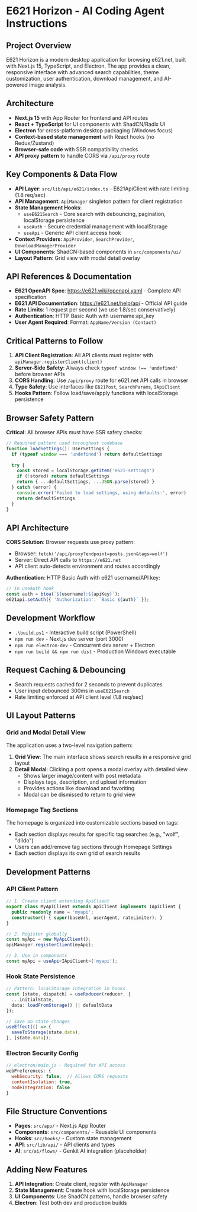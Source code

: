 # E621 Horizon - AI Coding Agent Instructions

## Project Overview
E621 Horizon is a modern desktop application for browsing e621.net, built with Next.js 15, TypeScript, and Electron. The app provides a clean, responsive interface with advanced search capabilities, theme customization, user authentication, download management, and AI-powered image analysis.

## Architecture
- **Next.js 15** with App Router for frontend and API routes
- **React + TypeScript** for UI components with ShadCN/Radix UI
- **Electron** for cross-platform desktop packaging (Windows focus)
- **Context-based state management** with React hooks (no Redux/Zustand)
- **Browser-safe code** with SSR compatibility checks
- **API proxy pattern** to handle CORS via `/api/proxy` route

## Key Components & Data Flow
- **API Layer**: `src/lib/api/e621/index.ts` - E621ApiClient with rate limiting (1.8 req/sec)
- **API Management**: `ApiManager` singleton pattern for client registration
- **State Management Hooks**: 
  - `useE621Search` - Core search with debouncing, pagination, localStorage persistence
  - `useAuth` - Secure credential management with localStorage
  - `useApi` - Generic API client access hook
- **Context Providers**: `ApiProvider`, `SearchProvider`, `DownloadManagerProvider`
- **UI Components**: ShadCN-based components in `src/components/ui/`
- **Layout Pattern**: Grid view with modal detail overlay

## API References & Documentation
- **E621 OpenAPI Spec**: https://e621.wiki/openapi.yaml - Complete API specification
- **E621 API Documentation**: https://e621.net/help/api - Official API guide
- **Rate Limits**: 1 request per second (we use 1.8/sec conservatively)
- **Authentication**: HTTP Basic Auth with username:api_key
- **User Agent Required**: Format: `AppName/Version (Contact)`

## Critical Patterns to Follow
1. **API Client Registration**: All API clients must register with `apiManager.registerClient(client)`
2. **Server-Side Safety**: Always check `typeof window !== 'undefined'` before browser APIs
3. **CORS Handling**: Use `/api/proxy` route for e621.net API calls in browser
4. **Type Safety**: Use interfaces like `E621Post`, `SearchParams`, `IApiClient`
5. **Hooks Pattern**: Follow load/save/apply functions with localStorage persistence

## Browser Safety Pattern
**Critical**: All browser APIs must have SSR safety checks:

```typescript
// Required pattern used throughout codebase
function loadSettings(): UserSettings {
  if (typeof window === 'undefined') return defaultSettings
  
  try {
    const stored = localStorage.getItem('e621-settings')
    if (!stored) return defaultSettings
    return { ...defaultSettings, ...JSON.parse(stored) }
  } catch (error) {
    console.error('Failed to load settings, using defaults:', error)
    return defaultSettings
  }
}
```

## API Architecture
**CORS Solution**: Browser requests use proxy pattern:
- Browser: `fetch('/api/proxy?endpoint=posts.json&tags=wolf')`
- Server: Direct API calls to `https://e621.net`
- API client auto-detects environment and routes accordingly

**Authentication**: HTTP Basic Auth with e621 username/API key:
```typescript
// In useAuth hook
const auth = btoa(`${username}:${apiKey}`);
e621api.setAuth({ 'Authorization': `Basic ${auth}` });
```

## Development Workflow
- `.\build.ps1` - Interactive build script (PowerShell)
- `npm run dev` - Next.js dev server (port 3000)
- `npm run electron-dev` - Concurrent dev server + Electron
- `npm run build && npm run dist` - Production Windows executable

## Request Caching & Debouncing
- Search requests cached for 2 seconds to prevent duplicates
- User input debounced 300ms in `useE621Search`
- Rate limiting enforced at API client level (1.8 req/sec)

## UI Layout Patterns

### Grid and Modal Detail View
The application uses a two-level navigation pattern:
1. **Grid View**: The main interface shows search results in a responsive grid layout
2. **Detail Modal**: Clicking a post opens a modal overlay with detailed view
   - Shows larger image/content with post metadata
   - Displays tags, description, and upload information
   - Provides actions like download and favoriting
   - Modal can be dismissed to return to grid view

### Homepage Tag Sections
The homepage is organized into customizable sections based on tags:
- Each section displays results for specific tag searches (e.g., "wolf", "dildo")
- Users can add/remove tag sections through Homepage Settings
- Each section displays its own grid of search results

## Development Patterns

### API Client Pattern
```typescript
// 1. Create client extending ApiClient
export class MyApiClient extends ApiClient implements IApiClient {
  public readonly name = 'myapi';
  constructor() { super(baseUrl, userAgent, rateLimiter); }
}

// 2. Register globally
const myApi = new MyApiClient();
apiManager.registerClient(myApi);

// 3. Use in components
const myApi = useApi<IApiClient>('myapi');
```

### Hook State Persistence
```typescript
// Pattern: localStorage integration in hooks
const [state, dispatch] = useReducer(reducer, {
  ...initialState,
  data: loadFromStorage() || defaultData
});

// Save on state changes
useEffect(() => {
  saveToStorage(state.data);
}, [state.data]);
```

### Electron Security Config
```javascript
// electron/main.js - Required for API access
webPreferences: {
  webSecurity: false,  // Allows CORS requests
  contextIsolation: true,
  nodeIntegration: false
}
```

## File Structure Conventions
- **Pages**: `src/app/` - Next.js App Router
- **Components**: `src/components/` - Reusable UI components  
- **Hooks**: `src/hooks/` - Custom state management
- **API**: `src/lib/api/` - API clients and types
- **AI**: `src/ai/flows/` - Genkit AI integration (placeholder)

## Adding New Features
1. **API Integration**: Create client, register with `ApiManager`
2. **State Management**: Create hook with localStorage persistence
3. **UI Components**: Use ShadCN patterns, handle browser safety
4. **Electron**: Test both dev and production builds